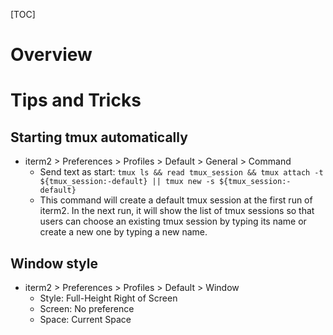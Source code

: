 [TOC]

# Overview

# Tips and Tricks

## Starting tmux automatically

- iterm2 > Preferences > Profiles > Default > General > Command
    + Send text as start: `tmux ls && read tmux_session && tmux attach -t ${tmux_session:-default} || tmux new -s ${tmux_session:-default}`
    + This command will create a default tmux session at the first run
      of iterm2. In the next run, it will show the list of tmux sessions
      so that users can choose an existing tmux session by typing its
      name or create a new one by typing a new name.

## Window style

- iterm2 > Preferences > Profiles > Default > Window
    + Style: Full-Height Right of Screen
    + Screen: No preference
    + Space: Current Space
